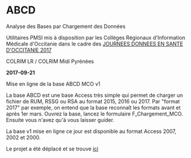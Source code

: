 # ABCD
Analyse des Bases par Chargement des Données

Utilitaires PMSI mis à disposition par les Collèges Régionaux d'Information Médicale d'Occitanie dans le cadre des [JOURNEES DONNEES EN SANTE D'OCCITANIE 2017](http://dsdoc2017.blogspot.fr/)

COLRIM LR / COLRIM Midi Pyrénées

**2017-09-21**

Mise en ligne de la base ABCD MCO v1

La base ABCD est une base Access très simple qui permet de charger un fichier de RUM, RSSG ou RSA au format 2015, 2016 ou 2017.
Par "format 2017" par exemple, on entend que la base reconnaît les formats avant et après 1er mars.
Ouvrez la base, lancez le formulaire F_Chargement_MCO. Ensuite vous n'avez qu'à vous laisser guider.

La base v1 mise en ligne ce jour est disponible au format Access 2007, 2002 et 2000.

Le projet a été déplacé et se trouve [ici](https://osf.io/n6qbu/)
